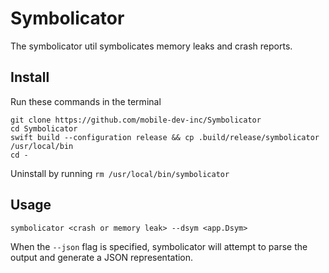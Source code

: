 # Symbolicator

The symbolicator util symbolicates memory leaks and crash reports.

## Install

Run these commands in the terminal

```
git clone https://github.com/mobile-dev-inc/Symbolicator
cd Symbolicator
swift build --configuration release && cp .build/release/symbolicator /usr/local/bin
cd -
```

Uninstall by running `rm /usr/local/bin/symbolicator`

## Usage

```
symbolicator <crash or memory leak> --dsym <app.Dsym>
```

When the `--json` flag is specified, symbolicator will attempt to parse the output and generate a JSON representation.
